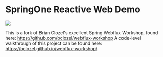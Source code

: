 # SpringOne Reactive Web Demo

<img src="https://github.com/Pivotal-Field-Engineering/reactive-web-demo/blob/master/docs/header-image.png">

This is a fork of Brian Clozel's excellent Spring Webflux Workshop, found here: https://github.com/bclozel/webflux-workshop
A code-level walkthrough of this project can be found here: https://bclozel.github.io/webflux-workshop/
